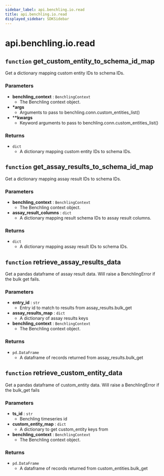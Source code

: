 ```yaml
---
sidebar_label: api.benchling.io.read
title: api.benchling.io.read
displayed_sidebar: SDKSidebar
--- 
```



# api.benchling.io.read



##  `function` get_custom_entity_to_schema_id_map
Get a dictionary mapping custom entity IDs to schema IDs.


###  Parameters

- **benchling_context** : `BenchlingContext`
    - The Benchling context object.  
- **\*args**
    - Arguments to pass to benchling.conn.custom_entities_list()  
- ***\*kwargs**
    - Keyword arguments to pass to benchling.conn.custom_entities_list()  


###  Returns

- `dict`
    - A dictionary mapping custom entity IDs to schema IDs.  


##  `function` get_assay_results_to_schema_id_map
Get a dictionary mapping assay result IDs to schema IDs.


###  Parameters

- **benchling_context** : `BenchlingContext`
    - The Benchling context object.  
- **assay_result_columns** : `dict`
    - A dictionary mapping result schema IDs to assay result columns.  


###  Returns

- `dict`
    - A dictionary mapping assay result IDs to schema IDs.  


##  `function` retrieve_assay_results_data
Get a pandas dataframe of assay result data. Will raise a BenchlingError if the bulk get fails.


###  Parameters

- **entry_id** : `str`
    - Entry id to match to results from assay_results.bulk_get  
- **assay_results_map** : `dict`
    - A dictionary of assay results keys  
- **benchling_context** : `BenchlingContext`
    - The Benchling context object.  


###  Returns

- `pd.DataFrame`
    - A dataframe of records returned from assay_results.bulk_get  


##  `function` retrieve_custom_entity_data
Get a pandas dataframe of custom_entity data. Will raise a BenchlingError if the bulk_get fails


###  Parameters

- **ts_id** : `str`
    - Benchling timeseries id  
- **custom_entity_map** : `dict`
    - A dictionary to get custom_entity keys from  
- **benchling_context** : `BenchlingContext`
    - The Benchling context object.  


###  Returns

- `pd.DataFrame`
    - A dataframe of records returned from custom_entities.bulk_get  